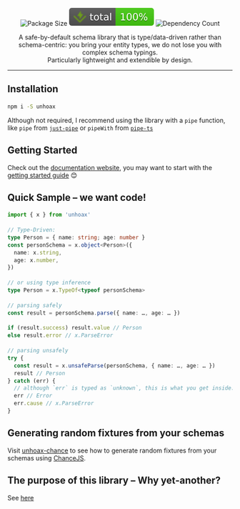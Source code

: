 <p align="center">
  <img alt="Package Size" src="https://deno.bundlejs.com/badge?q=unhoax&treeshake=[{+x+}]">
  <img alt="Total coverage" src="https://raw.githubusercontent.com/SacDeNoeuds/unhoax/refs/heads/main/badges/coverage-total.svg">
  <img alt="Dependency Count" src="https://badgen.net/bundlephobia/dependency-count/unhoax">
</p>

<p align="center">
A safe-by-default schema library that is type/data-driven rather than schema-centric: you bring your entity types, we do not lose you with complex schema typings.
<br>
Particularly lightweight and extendible by design.
<p>

---

## Installation

```bash
npm i -S unhoax
```

Although not required, I recommend using the library with a `pipe` function, like `pipe` from [`just-pipe`](https://github.com/angus-c/just?tab=readme-ov-file#just-pipe) or `pipeWith` from [`pipe-ts`](https://github.com/unsplash/pipe-ts)

## Getting Started

Check out the [documentation website](https://sacdenoeuds.github.io/unhoax/), you may want to start with the [getting started guide](https://sacdenoeuds.github.io/unhoax/documents/1._Getting_Started.html) 😊

## Quick Sample – we want code!

```ts
import { x } from 'unhoax'

// Type-Driven:
type Person = { name: string; age: number }
const personSchema = x.object<Person>({
  name: x.string,
  age: x.number,
})

// or using type inference
type Person = x.TypeOf<typeof personSchema>

// parsing safely
const result = personSchema.parse({ name: …, age: … })

if (result.success) result.value // Person
else result.error // x.ParseError

// parsing unsafely
try {
  const result = x.unsafeParse(personSchema, { name: …, age: … })
  result // Person
} catch (err) {
  // although `err` is typed as `unknown`, this is what you get inside:
  err // Error
  err.cause // x.ParseError
}
```

## Generating random fixtures from your schemas

Visit [unhoax-chance](https://sacdenoeuds.github.io/unhoax-chance/) to see how to generate random fixtures from your schemas using [ChanceJS](https://chancejs.com/).

## The purpose of this library – Why yet-another?

See [here](https://sacdenoeuds.github.io/unhoax/documents/5._Why_yet-another_schema_library__.html)
